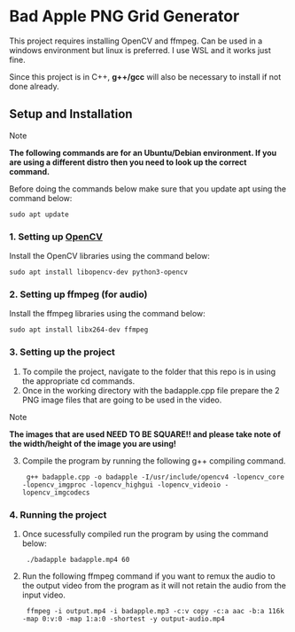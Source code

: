 # Bad Apple PNG Grid Generator
This project requires installing OpenCV and ffmpeg. Can be used in a windows environment but linux is preferred. I use WSL and it works just fine.

Since this project is in C++, **g++/gcc** will also be necessary to install if not done already.

## Setup and Installation

> [!Note]
> **The following commands are for an Ubuntu/Debian environment. If you are using a different distro then you need to look up the correct command.**

Before doing the commands below make sure that you update apt using the command below:

    sudo apt update

### 1. Setting up [OpenCV](https://opencv.org/)

Install the OpenCV libraries using the command below:

    sudo apt install libopencv-dev python3-opencv

### 2. Setting up ffmpeg (for audio)

Install the ffmpeg libraries using the command below:

    sudo apt install libx264-dev ffmpeg

### 3. Setting up the project

1. To compile the project, navigate to the folder that this repo is in using the appropriate cd commands.
2. Once in the working directory with the badapple.cpp file prepare the 2 PNG image files that are going to be used in the video.

> [!Note]
> **The images that are used NEED TO BE SQUARE!! and please take note of the width/height of the image you are using!**

3. Compile the program by running the following g++ compiling command.

        g++ badapple.cpp -o badapple -I/usr/include/opencv4 -lopencv_core -lopencv_imgproc -lopencv_highgui -lopencv_videoio -lopencv_imgcodecs

### 4. Running the project

1. Once sucessfully compiled run the program by using the command below:

        ./badapple badapple.mp4 60

2. Run the following ffmpeg command if you want to remux the audio to the output video from the program as it will not retain the audio from the input video.
    
        ffmpeg -i output.mp4 -i badapple.mp3 -c:v copy -c:a aac -b:a 116k -map 0:v:0 -map 1:a:0 -shortest -y output-audio.mp4
